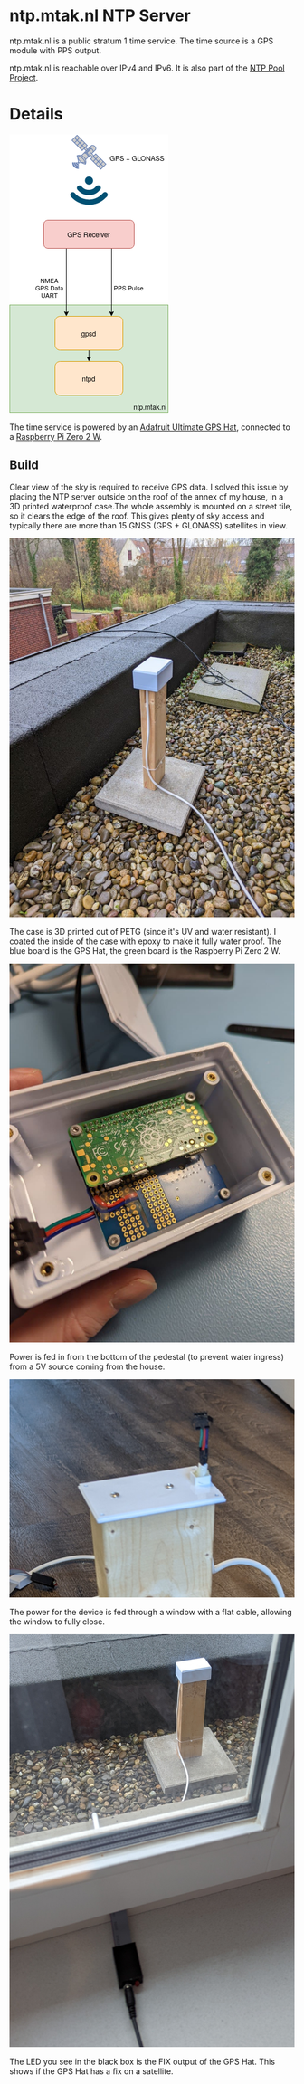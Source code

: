 # ntp.mtak.nl NTP Server

ntp.mtak.nl is a public stratum 1 time service. The time source is a GPS module with PPS output.

ntp.mtak.nl is reachable over IPv4 and IPv6. It is also part of the [NTP Pool Project](https://www.ntppool.org/).

# Details

![overview](overview.png)

The time service is powered by an [Adafruit Ultimate GPS Hat](https://www.adafruit.com/product/2324), connected to a [Raspberry Pi Zero 2 W](https://www.raspberrypi.com/products/raspberry-pi-zero-2-w/). 

## Build

Clear view of the sky is required to receive GPS data. I solved this issue by placing the NTP server outside on the roof of the annex of my house, in a 3D printed waterproof case.The whole assembly is mounted on a street tile, so it clears the edge of the roof. This gives plenty of sky access and typically there are more than 15 GNSS (GPS + GLONASS) satellites in view. 

![full](ntp1.jpg)

The case is 3D printed out of PETG (since it's UV and water resistant). I coated the inside of the case with epoxy to make it fully water proof. The blue board is the GPS Hat, the green board is the Raspberry Pi Zero 2 W. 

![board](ntp2.jpg)

Power is fed in from the bottom of the pedestal (to prevent water ingress) from a 5V source coming from the house.

![power](ntp3.jpg)

The power for the device is fed through a window with a flat cable, allowing the window to fully close.

![power2](ntp4.jpg)

The LED you see in the black box is the FIX output of the GPS Hat. This shows if the GPS Hat has a fix on a satellite.
